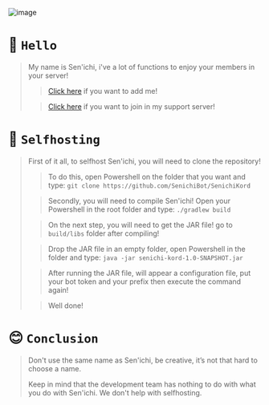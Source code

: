 ![image](https://cdn.discordapp.com/emojis/820733081966608415.png?v=1)
# 👋 `Hello`
> My name is Sen'ichi, i've a lot of functions to enjoy your members in your server!
>> [Click here]() if you want to add me!
>
>> [Click here]() if you want to join in my support server!
# 🚀 `Selfhosting`
> First of it all, to selfhost Sen'ichi, you will need to clone the repository!
>
>> To do this, open Powershell on the folder that you want and type: `git clone https://github.com/SenichiBot/SenichiKord`
>
>> Secondly, you will need to compile Sen'ichi! Open your Powershell in the root folder and type: `./gradlew build`
> 
>> On the next step, you will need to get the JAR file! go to `build/libs` folder after compiling!
> 
>> Drop the JAR file in an empty folder, open Powershell in the folder and type: `java -jar senichi-kord-1.0-SNAPSHOT.jar`
> 
>> After running the JAR file, will appear a configuration file, put your bot token and your prefix then execute the command again!
> 
>> Well done!
# 😊 `Conclusion`
> Don't use the same name as Sen'ichi, be creative, it’s not that hard to choose a name.
>
> Keep in mind that the development team has nothing to do with what you do with Sen'ichi. We don't help with selfhosting.